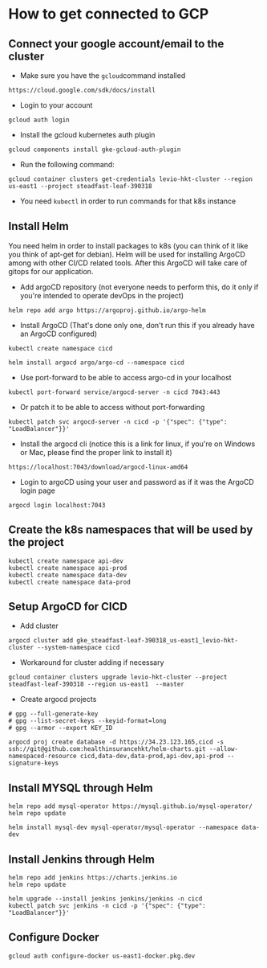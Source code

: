 # How to get connected to GCP

## Connect your google account/email to the cluster

* Make sure you have the `gcloud`command installed
```
https://cloud.google.com/sdk/docs/install
```

* Login to your account
```
gcloud auth login
```
* Install the gcloud kubernetes auth plugin
```
gcloud components install gke-gcloud-auth-plugin
```


* Run the following command:
```
gcloud container clusters get-credentials levio-hkt-cluster --region us-east1 --project steadfast-leaf-390318
```

* You need `kubectl` in order to run commands for that k8s instance

## Install Helm

You need helm in order to install packages to k8s (you can think of it like you think of apt-get for debian).
Helm will be used for installing ArgoCD among with other CI/CD related tools. After this ArgoCD will take care of gitops for our application.

* Add argoCD repository (not everyone needs to perform this, do it only if you're intended to operate devOps in the project)
```
helm repo add argo https://argoproj.github.io/argo-helm
```

* Install ArgoCD (That's done only one, don't run this if you already have an ArgoCD configured)
```
kubectl create namespace cicd
```
```
helm install argocd argo/argo-cd --namespace cicd
```

* Use port-forward to be able to access argo-cd in your localhost
```
kubectl port-forward service/argocd-server -n cicd 7043:443
```
* Or patch it to be able to access without port-forwarding
```
kubectl patch svc argocd-server -n cicd -p '{"spec": {"type": "LoadBalancer"}}'

```

* Install the argocd cli (notice this is a link for linux, if you're on Windows or Mac, please find the proper link to install it)
```
https://localhost:7043/download/argocd-linux-amd64
```

* Login to argoCD using your user and password as if it was the ArgoCD login page
```
argocd login localhost:7043
```

## Create the k8s namespaces that will be used by the project
```
kubectl create namespace api-dev
kubectl create namespace api-prod
kubectl create namespace data-dev
kubectl create namespace data-prod
```

## Setup ArgoCD for CICD

* Add cluster
```
argocd cluster add gke_steadfast-leaf-390318_us-east1_levio-hkt-cluster --system-namespace cicd
```

* Workaround for cluster adding if necessary
```
gcloud container clusters upgrade levio-hkt-cluster --project steadfast-leaf-390318 --region us-east1  --master
```

* Create argocd projects
```
# gpg --full-generate-key
# gpg --list-secret-keys --keyid-format=long
# gpg --armor --export KEY_ID

argocd proj create database -d https://34.23.123.165,cicd -s ssh://git@github.com:healthinsurancehkt/helm-charts.git --allow-namespaced-resource cicd,data-dev,data-prod,api-dev,api-prod --signature-keys
```


## Install MYSQL through Helm
```
helm repo add mysql-operator https://mysql.github.io/mysql-operator/
helm repo update

helm install mysql-dev mysql-operator/mysql-operator --namespace data-dev
```

## Install Jenkins through Helm
```
helm repo add jenkins https://charts.jenkins.io
helm repo update

helm upgrade --install jenkins jenkins/jenkins -n cicd
kubectl patch svc jenkins -n cicd -p '{"spec": {"type": "LoadBalancer"}}'
```

## Configure Docker

```
gcloud auth configure-docker us-east1-docker.pkg.dev
```